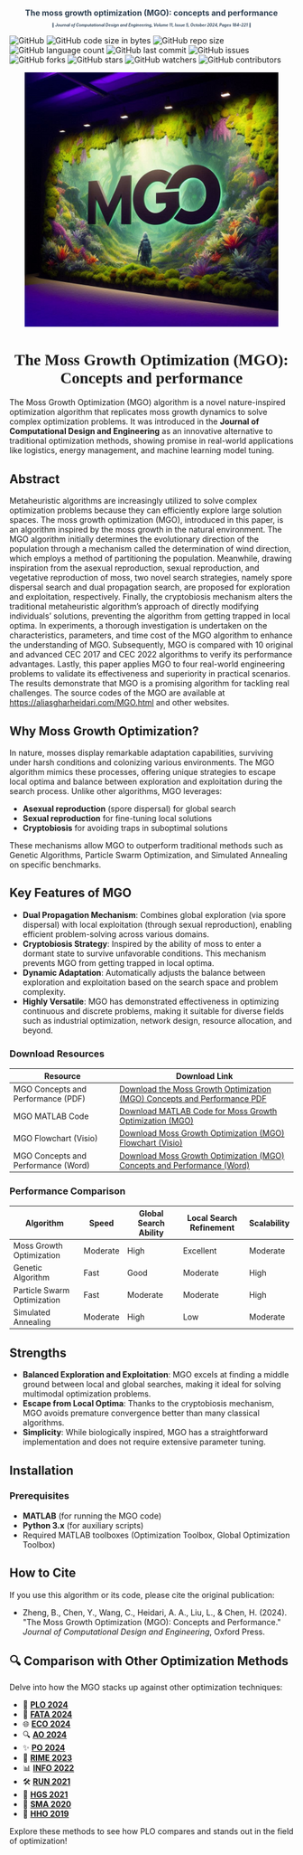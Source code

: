 <h1 align="center" style="font-size: 1em; color: #2c3e50;">
   <strong>The moss growth optimization (MGO): concepts and performance</strong> 
</h1>
<h2 align="center" style="font-size: 0.5em; color: #34495e;">
  📰 <em>Journal of Computational Design and Engineering, Volume 11, Issue 5, October 2024, Pages 184–221</em> 📰
</h2>

![GitHub](https://img.shields.io/github/license/aliasgharheidaricom/The-Moss-Growth-Optimization-MGO-Concepts-and-performance)
![GitHub code size in bytes](https://img.shields.io/github/languages/code-size/aliasgharheidaricom/The-Moss-Growth-Optimization-MGO-Concepts-and-performance)
![GitHub repo size](https://img.shields.io/github/repo-size/aliasgharheidaricom/The-Moss-Growth-Optimization-MGO-Concepts-and-performance)
![GitHub language count](https://img.shields.io/github/languages/count/aliasgharheidaricom/The-Moss-Growth-Optimization-MGO-Concepts-and-performance)
![GitHub last commit](https://img.shields.io/github/last-commit/aliasgharheidaricom/The-Moss-Growth-Optimization-MGO-Concepts-and-performance)
![GitHub issues](https://img.shields.io/github/issues/aliasgharheidaricom/The-Moss-Growth-Optimization-MGO-Concepts-and-performance)
![GitHub forks](https://img.shields.io/github/forks/aliasgharheidaricom/The-Moss-Growth-Optimization-MGO-Concepts-and-performance)
![GitHub stars](https://img.shields.io/github/stars/aliasgharheidaricom/The-Moss-Growth-Optimization-MGO-Concepts-and-performance)
![GitHub watchers](https://img.shields.io/github/watchers/aliasgharheidaricom/The-Moss-Growth-Optimization-MGO-Concepts-and-performance)
![GitHub contributors](https://img.shields.io/github/contributors/aliasgharheidaricom/The-Moss-Growth-Optimization-MGO-Concepts-and-performance)

<p align="center">
  <img src="MGO logo.jpeg" alt="MGO optimization algorithm" width="450">
</p>
<h1 align="center" style="font-family: 'Comic Sans MS', 'Comic Sans', cursive;">
 The Moss Growth Optimization (MGO): Concepts and performance
</h1>

 
The Moss Growth Optimization (MGO) algorithm is a novel nature-inspired optimization algorithm that replicates moss growth dynamics to solve complex optimization problems. It was introduced in the **Journal of Computational Design and Engineering** as an innovative alternative to traditional optimization methods, showing promise in real-world applications like logistics, energy management, and machine learning model tuning.
## Abstract

Metaheuristic algorithms are increasingly utilized to solve complex optimization problems because they can efficiently explore large solution spaces. The moss growth optimization (MGO), introduced in this paper, is an algorithm inspired by the moss growth in the natural environment. The MGO algorithm initially determines the evolutionary direction of the population through a mechanism called the determination of wind direction, which employs a method of partitioning the population. Meanwhile, drawing inspiration from the asexual reproduction, sexual reproduction, and vegetative reproduction of moss, two novel search strategies, namely spore dispersal search and dual propagation search, are proposed for exploration and exploitation, respectively. Finally, the cryptobiosis mechanism alters the traditional metaheuristic algorithm’s approach of directly modifying individuals’ solutions, preventing the algorithm from getting trapped in local optima. In experiments, a thorough investigation is undertaken on the characteristics, parameters, and time cost of the MGO algorithm to enhance the understanding of MGO. Subsequently, MGO is compared with 10 original and advanced CEC 2017 and CEC 2022 algorithms to verify its performance advantages. Lastly, this paper applies MGO to four real-world engineering problems to validate its effectiveness and superiority in practical scenarios. The results demonstrate that MGO is a promising algorithm for tackling real challenges. The source codes of the MGO are available at https://aliasgharheidari.com/MGO.html and other websites.

## Why Moss Growth Optimization?

In nature, mosses display remarkable adaptation capabilities, surviving under harsh conditions and colonizing various environments. The MGO algorithm mimics these processes, offering unique strategies to escape local optima and balance between exploration and exploitation during the search process. Unlike other algorithms, MGO leverages:

- **Asexual reproduction** (spore dispersal) for global search
- **Sexual reproduction** for fine-tuning local solutions
- **Cryptobiosis** for avoiding traps in suboptimal solutions

These mechanisms allow MGO to outperform traditional methods such as Genetic Algorithms, Particle Swarm Optimization, and Simulated Annealing on specific benchmarks.

## Key Features of MGO

- **Dual Propagation Mechanism**: Combines global exploration (via spore dispersal) with local exploitation (through sexual reproduction), enabling efficient problem-solving across various domains.
- **Cryptobiosis Strategy**: Inspired by the ability of moss to enter a dormant state to survive unfavorable conditions. This mechanism prevents MGO from getting trapped in local optima.
- **Dynamic Adaptation**: Automatically adjusts the balance between exploration and exploitation based on the search space and problem complexity.
- **Highly Versatile**: MGO has demonstrated effectiveness in optimizing continuous and discrete problems, making it suitable for diverse fields such as industrial optimization, network design, resource allocation, and beyond.

### Download Resources

| Resource                                         | Download Link           |
|--------------------------------------------------|-------------------------|
| MGO Concepts and Performance (PDF)               | <a href="https://aliasgharheidari.com/The Moss Growth Optimization _MGO_ Concepts and performance-Journal of Computational Design and Engineering JCDE-2024.pdf" class="download-link" target="_blank" download>Download the Moss Growth Optimization (MGO) Concepts and Performance PDF</a>    |
| MGO MATLAB Code                                  | <a href="https://aliasgharheidari.com/Moss Growth Optimization MGO.zip" class="download-link" download>Download MATLAB Code for Moss Growth Optimization (MGO)</a> |
| MGO Flowchart (Visio)                            | <a href="https://aliasgharheidari.com/The flowchart of MGO.vsdx" class="download-link" download>Download Moss Growth Optimization (MGO) Flowchart (Visio)</a>   |
| MGO Concepts and Performance (Word)              | <a href="https://aliasgharheidari.com/The Moss Growth Optimization _MGO_ Concepts and performance-Journal of Computational Design and Engineering-2024.docx" class="download-link" download>Download Moss Growth Optimization (MGO) Concepts and Performance (Word)</a> |

### Performance Comparison

| Algorithm                        | Speed    | Global Search Ability | Local Search Refinement | Scalability |
|----------------------------------|----------|-----------------------|-------------------------|-------------|
| Moss Growth Optimization          | Moderate | High                  | Excellent               | Moderate    |
| Genetic Algorithm                 | Fast     | Good                  | Moderate                | High        |
| Particle Swarm Optimization       | Fast     | Moderate              | Moderate                | High        |
| Simulated Annealing               | Moderate | High                  | Low                     | Moderate    |


## Strengths 

- **Balanced Exploration and Exploitation**: MGO excels at finding a middle ground between local and global searches, making it ideal for solving multimodal optimization problems.
- **Escape from Local Optima**: Thanks to the cryptobiosis mechanism, MGO avoids premature convergence better than many classical algorithms.
- **Simplicity**: While biologically inspired, MGO has a straightforward implementation and does not require extensive parameter tuning.

 
## Installation

### Prerequisites

- **MATLAB** (for running the MGO code)
- **Python 3.x** (for auxiliary scripts)
- Required MATLAB toolboxes (Optimization Toolbox, Global Optimization Toolbox)



## How to Cite

If you use this algorithm or its code, please cite the original publication:

- Zheng, B., Chen, Y., Wang, C., Heidari, A. A., Liu, L., & Chen, H. (2024). "The Moss Growth Optimization (MGO): Concepts and Performance." *Journal of Computational Design and Engineering*, Oxford Press.

## 🔍 **Comparison with Other Optimization Methods**

Delve into how the MGO stacks up against other optimization techniques:

- 🌟 [**PLO 2024**](http://www.aliasgharheidari.com/PLO.html) 
- 🚀 [**FATA 2024**](http://www.aliasgharheidari.com/FATA.html)
- 🌐 [**ECO 2024**](http://www.aliasgharheidari.com/ECO.html)
- 🔍 [**AO 2024**](http://www.aliasgharheidari.com/AO.html)
- ✨ [**PO 2024**](http://www.aliasgharheidari.com/PO.html)
- 🔬 [**RIME 2023**](http://www.aliasgharheidari.com/RIME.html)
- 📊 [**INFO 2022**](http://www.aliasgharheidari.com/INFO.html)
- 🛠️ [**RUN 2021**](http://www.aliasgharheidari.com/RUN.html)
- 🔧 [**HGS 2021**](http://www.aliasgharheidari.com/HGS.html)
- 🧩 [**SMA 2020**](http://www.aliasgharheidari.com/SMA.html)
- 🌠 [**HHO 2019**](http://www.aliasgharheidari.com/HHO.html)

Explore these methods to see how PLO compares and stands out in the field of optimization!

